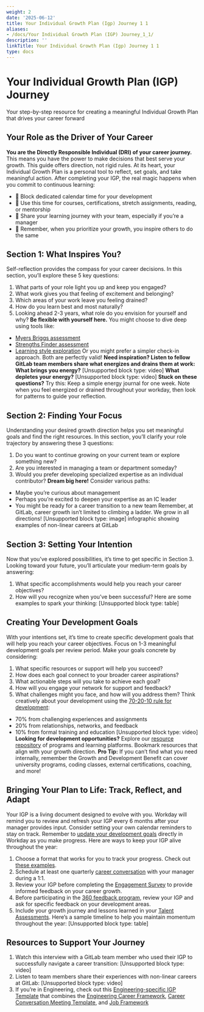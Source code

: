 ```yaml
---
weight: 2
date: '2025-06-12'
title: Your Individual Growth Plan (Igp) Journey 1 1
aliases:
- /docs/Your Individual Growth Plan (IGP) Journey_1_1/
description: ''
linkTitle: Your Individual Growth Plan (Igp) Journey 1 1
type: docs
---
```


# Your Individual Growth Plan (IGP) Journey

Your step-by-step resource for creating a meaningful Individual Growth Plan that drives your career forward
## Your Role as the Driver of Your Career
**You are the Directly Responsible Individual (DRI) of your career journey.** This means you have the power to make decisions that best serve your growth. This guide offers direction, not rigid rules. At its heart, your Individual Growth Plan is a personal tool to reflect, set goals, and take meaningful action.
After completing your IGP, the real magic happens when you commit to continuous learning:
- 📅 Block dedicated calendar time for your development
- 🌱 Use this time for courses, certifications, stretch assignments, reading, or mentorship
- 🔄 Share your learning journey with your team, especially if you’re a manager
- 🚀 Remember, when you prioritize your growth, you inspire others to do the same
## Section 1: What Inspires You?
Self-reflection provides the compass for your career decisions. In this section, you’ll explore these 5 key questions:
1. What parts of your role light you up and keep you engaged?
1. What work gives you that feeling of excitement and belonging?
1. Which areas of your work leave you feeling drained?
1. How do you learn best and most naturally?
1. Looking ahead 2-3 years, what role do you envision for yourself and why?
**Be flexible with yourself here.** You might choose to dive deep using tools like:
- [Myers Briggs assessment](https://www.16personalities.com/free-personality-test)
- [Strengths Finder assessment](https://www.gallup.com/cliftonstrengths/en/home.aspx)
- [Learning style exploration](https://edugage.com/what-is-my-learning-style/)
Or you might prefer a simpler check-in approach. Both are perfectly valid!
**Need inspiration? Listen to fellow GitLab team members share what energizes and drains them at work:**
**What brings you energy?**
[Unsupported block type: video]
**What depletes your energy?**
[Unsupported block type: video]
**Stuck on these questions?** Try this: Keep a simple energy journal for one week. Note when you feel energized or drained throughout your workday, then look for patterns to guide your reflection.
## Section 2: Finding Your Focus
Understanding your desired growth direction helps you set meaningful goals and find the right resources. In this section, you’ll clarify your role trajectory by answering these 3 questions:
1. Do you want to continue growing on your current team or explore something new?
1. Are you interested in managing a team or department someday?
1. Would you prefer developing specialized expertise as an individual contributor?
**Dream big here!** Consider various paths:
- Maybe you’re curious about management
- Perhaps you’re excited to deepen your expertise as an IC leader
- You might be ready for a career transition to a new team
Remember, at GitLab, career growth isn’t limited to climbing a ladder. We grow in all directions!
[Unsupported block type: image]
infographic showing examples of non-linear careers at GitLab
## Section 3: Setting Your Intention
Now that you’ve explored possibilities, it’s time to get specific in Section 3. Looking toward your future, you’ll articulate your medium-term goals by answering:
1. What specific accomplishments would help you reach your career objectives?
1. How will you recognize when you’ve been successful?
Here are some examples to spark your thinking:
[Unsupported block type: table]
## Creating Your Development Goals
With your intentions set, it’s time to create specific development goals that will help you reach your career objectives. Focus on 1-3 meaningful development goals per review period.
Make your goals concrete by considering:
1. What specific resources or support will help you succeed?
1. How does each goal connect to your broader career aspirations?
1. What actionable steps will you take to achieve each goal?
1. How will you engage your network for support and feedback?
1. What challenges might you face, and how will you address them?
Think creatively about your development using the [70-20-10 rule for development](https://handbook.gitlab.com/handbook/people-group/learning-and-development/career-development/#70-20-10-rule-for-development):
- 70% from challenging experiences and assignments
- 20% from relationships, networks, and feedback
- 10% from formal training and education
[Unsupported block type: video]
**Looking for development opportunities?** Explore our [resource repository](https://handbook.gitlab.com/handbook/people-group/learning-and-development/career-development/#directory) of programs and learning platforms. Bookmark resources that align with your growth direction.
**Pro Tip:** If you can’t find what you need internally, remember the Growth and Development Benefit can cover university programs, coding classes, external certifications, coaching, and more!
## Bringing Your Plan to Life: Track, Reflect, and Adapt
Your IGP is a living document designed to evolve with you. Workday will remind you to review and refresh your IGP every 6 months after your manager provides input. Consider setting your own calendar reminders to stay on track.
Remember to [update your development goals](https://docs.google.com/document/d/1qEqTHx_G1uIPQi8rIIbrHjJ6S0NYhKDoHeBOLXsjkNw/edit#heading=h.wje1pky1vhig) directly in Workday as you make progress. Here are ways to keep your IGP alive throughout the year:
1. Choose a format that works for you to track your progress. Check out [these examples](https://handbook.gitlab.com/handbook/people-group/learning-and-development/career-development/#tracking-your-progress).
1. Schedule at least one quarterly [career conversation](https://handbook.gitlab.com/handbook/people-group/learning-and-development/career-development/#having-career-conversations) with your manager during a 1:1.
1. Review your IGP before completing the [Engagement Survey](https://handbook.gitlab.com/handbook/people-group/engagement/#cultureamp-engagement-survey-overview) to provide informed feedback on your career growth.
1. Before participating in the [360 feedback program](https://handbook.gitlab.com/handbook/people-group/360-feedback/), review your IGP and ask for specific feedback on your development areas.
1. Include your growth journey and lessons learned in your [Talent Assessments](https://handbook.gitlab.com/handbook/people-group/talent-assessment/).
Here’s a sample timeline to help you maintain momentum throughout the year:
[Unsupported block type: table]
## Resources to Support Your Journey
1. Watch this interview with a GitLab team member who used their IGP to successfully navigate a career transition:
[Unsupported block type: video]
1. Listen to team members share their experiences with non-linear careers at GitLab:
[Unsupported block type: video]
1. If you’re in Engineering, check out this [Engineering-specific IGP Template](https://docs.google.com/spreadsheets/d/1hYkaQrPYhnp8V_8woCrig4cqIiL0G7eEzlwBS-7wGPk/edit) that combines the [Engineering Career Framework](https://handbook.gitlab.com/handbook/engineering/careers/matrix/), [Career Conversation Meeting Template](https://docs.google.com/document/d/1ugfwvhOcX6xPuxsn_oqZi7HV8364nQ5VnGO42IDlZkU/edit), and [Job Framework](https://docs.google.com/spreadsheets/d/1A46wqVK0ZdhmN7HT7G3QrBbExJw6vZJrSCFIiFd9T7U/edit?gid=0#gid=0)

